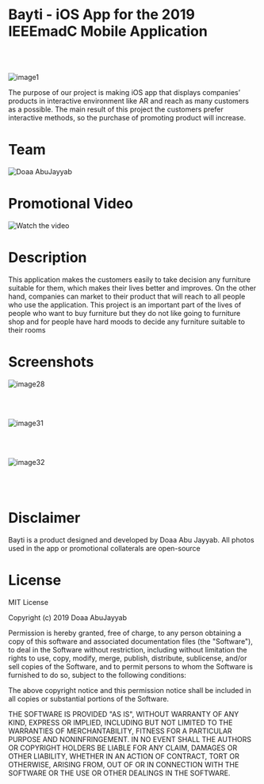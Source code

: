 # Bayti - iOS App for the 2019 IEEEmadC Mobile Application

 <br><br>
 
![image1](https://user-images.githubusercontent.com/29166033/71294306-d421ea80-2380-11ea-9815-84cbfee9fa0a.png)
 
The purpose of our project is making iOS app that displays companies’ products in interactive environment like AR and reach as many customers as a possible.
The main result of this project the customers prefer interactive methods, so the purchase of promoting product will increase.
 

# Team

![Doaa AbuJayyab](https://github.com/djayyab)


# Promotional Video

![Watch the video](https://drive.google.com/file/d/1BDLghageZ_1kMBG35KBDyX0-CHPLNs7-/view?usp=sharing)

# Description

This application makes the customers easily to take decision any furniture suitable for them, which makes their lives better and improves. On the other hand, companies can market to their product that will reach to all people who use the application.
This project is an important part of the lives of people who want to buy furniture but they do not like going to furniture shop and for people have hard moods to decide any furniture suitable to their rooms



# Screenshots
  
  ![image28](https://user-images.githubusercontent.com/29166033/71294346-ebf96e80-2380-11ea-8867-e5407068ba29.png)
  
 <br><br>
 
  ![image31](https://user-images.githubusercontent.com/29166033/71294359-f6b40380-2380-11ea-9de3-efae063e512b.png)

<br><br>

![image32](https://user-images.githubusercontent.com/29166033/71294371-ff0c3e80-2380-11ea-80a9-29bfaf2b5de2.png)
  
<br><br>

# Disclaimer

Bayti is a product designed and developed by Doaa Abu Jayyab. All photos used in the app or promotional collaterals are open-source

# License

MIT License

Copyright (c) 2019 Doaa AbuJayyab

Permission is hereby granted, free of charge, to any person obtaining a copy of this software and associated documentation files (the "Software"), to deal in the Software without restriction, including without limitation the rights to use, copy, modify, merge, publish, distribute, sublicense, and/or sell copies of the Software, and to permit persons to whom the Software is furnished to do so, subject to the following conditions:

The above copyright notice and this permission notice shall be included in all copies or substantial portions of the Software.

THE SOFTWARE IS PROVIDED "AS IS", WITHOUT WARRANTY OF ANY KIND, EXPRESS OR IMPLIED, INCLUDING BUT NOT LIMITED TO THE WARRANTIES OF MERCHANTABILITY, FITNESS FOR A PARTICULAR PURPOSE AND NONINFRINGEMENT. IN NO EVENT SHALL THE AUTHORS OR COPYRIGHT HOLDERS BE LIABLE FOR ANY CLAIM, DAMAGES OR OTHER LIABILITY, WHETHER IN AN ACTION OF CONTRACT, TORT OR OTHERWISE, ARISING FROM, OUT OF OR IN CONNECTION WITH THE SOFTWARE OR THE USE OR OTHER DEALINGS IN THE SOFTWARE.
